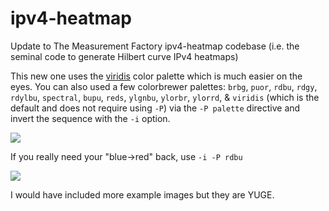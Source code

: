 # ipv4-heatmap

Update to The Measurement Factory ipv4-heatmap codebase (i.e. the seminal code to generate Hilbert curve IPv4 heatmaps)

This new one uses the [viridis](https://cran.r-project.org/web/packages/viridis/vignettes/intro-to-viridis.html) color palette which is much easier on the eyes. You can also used a few colorbrewer palettes: `brbg`, `puor`, `rdbu`, `rdgy`, `rdylbu`, `spectral`, `bupu`, `reds`, `ylgnbu`, `ylorbr`, `ylorrd`, & `viridis` (which is the default and does not require using `-P`) via the `-P palette` directive and invert the sequence with the `-i` option.

![](viridis.png)

If you really need your "blue->red" back, use `-i -P rdbu`

![](rdbu-inverted.png)

I would have included more example images but they are YUGE.
